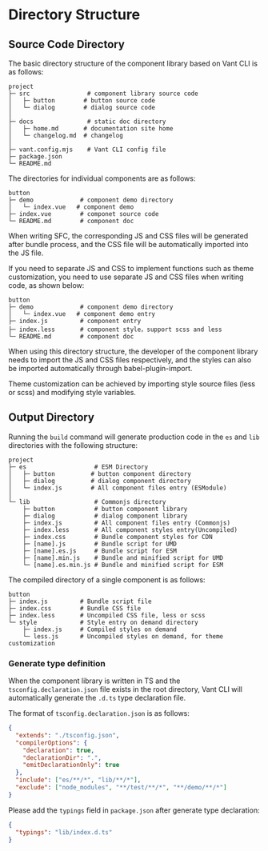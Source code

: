 # Directory Structure

## Source Code Directory

The basic directory structure of the component library based on Vant CLI is as follows:

```
project
├─ src                # component library source code
│   ├─ button        # button source code
│   └─ dialog        # dialog source code
│
├─ docs               # static doc directory
│   ├─ home.md       # documentation site home
│   └─ changelog.md  # changelog
│
├─ vant.config.mjs    # Vant CLI config file
├─ package.json
└─ README.md
```

The directories for individual components are as follows:

```
button
├─ demo             # component demo directory
│   └─ index.vue   # component demo
├─ index.vue        # componet source code
└─ README.md        # component doc
```

When writing SFC, the corresponding JS and CSS files will be generated after bundle process, and the CSS file will be automatically imported into the JS file.

If you need to separate JS and CSS to implement functions such as theme customization, you need to use separate JS and CSS files when writing code, as shown below:

```
button
├─ demo             # component demo directory
│   └─ index.vue   # component demo entry
├─ index.js         # component entry
├─ index.less       # component style，support scss and less
└─ README.md        # component doc
```

When using this directory structure, the developer of the component library needs to import the JS and CSS files respectively, and the styles can also be imported automatically through babel-plugin-import.

Theme customization can be achieved by importing style source files (less or scss) and modifying style variables.

## Output Directory

Running the `build` command will generate production code in the `es` and `lib` directories with the following structure:

```
project
├─ es                   # ESM Directory
│   ├─ button          # button component directory
│   ├─ dialog          # dialog component directory
│   └─ index.js        # All component files entry (ESModule)
│
└─ lib                  # Commonjs directory
    ├─ button           # button component library
    ├─ dialog           # dialog component library
    ├─ index.js         # All component files entry (Commonjs)
    ├─ index.less       # All component styles entry(Uncompiled)
    ├─ index.css        # Bundle component styles for CDN
    ├─ [name].js        # Bundle script for UMD
    ├─ [name].es.js     # Bundle script for ESM
    ├─ [name].min.js    # Bundle and minified script for UMD
    └─ [name].es.min.js # Bundle and minified script for ESM
```

The compiled directory of a single component is as follows:

```
button
├─ index.js         # Bundle script file
├─ index.css        # Bundle CSS file
├─ index.less       # Uncompiled CSS file, less or scss
└─ style            # Style entry on demand directory
    ├─ index.js     # Compiled styles on demand
    └─ less.js      # Uncompiled styles on demand, for theme customization
```

### Generate type definition

When the component library is written in TS and the `tsconfig.declaration.json` file exists in the root directory, Vant CLI will automatically generate the `.d.ts` type declaration file.

The format of `tsconfig.declaration.json` is as follows:

```json
{
  "extends": "./tsconfig.json",
  "compilerOptions": {
    "declaration": true,
    "declarationDir": ".",
    "emitDeclarationOnly": true
  },
  "include": ["es/**/*", "lib/**/*"],
  "exclude": ["node_modules", "**/test/**/*", "**/demo/**/*"]
}
```

Please add the `typings` field in `package.json` after generate type declaration:

```json
{
  "typings": "lib/index.d.ts"
}
```
